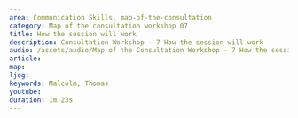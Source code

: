 ```yaml
---
area: Communication Skills, map-of-the-consultation
category: Map of the consultation workshop 07
title: How the session will work
description: Consultation Workshop - 7 How the session will work
audio: /assets/audio/Map of the Consultation Workshop - 7 How the session will work - Malcolm - MQ.mp3
article: 
map:
ljog:  
keywords: Malcolm, Thomas
youtube: 
duration: 1m 23s
--- 
```

